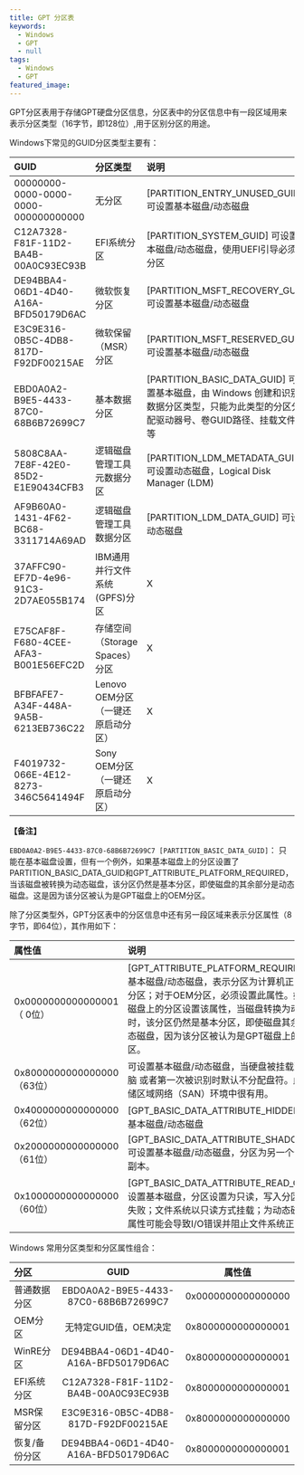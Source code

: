 ```yaml
---
title: GPT 分区表
keywords:
  - Windows
  - GPT
  - null
tags:
  - Windows
  - GPT
featured_image:
---
```


GPT分区表用于存储GPT硬盘分区信息，分区表中的分区信息中有一段区域用来表示分区类型（16字节，即128位）,用于区别分区的用途。

Windows下常见的GUID分区类型主要有：

GUID | 分区类型 | 说明
:--|:--|:--
00000000-0000-0000-0000-000000000000 | 无分区 | [PARTITION_ENTRY_UNUSED_GUID] 可设置基本磁盘/动态磁盘
C12A7328-F81F-11D2-BA4B-00A0C93EC93B | EFI系统分区 | [PARTITION_SYSTEM_GUID] 可设置基本磁盘/动态磁盘，使用UEFI引导必须的分区
DE94BBA4-06D1-4D40-A16A-BFD50179D6AC | 微软恢复分区 | [PARTITION_MSFT_RECOVERY_GUID] 可设置基本磁盘/动态磁盘
E3C9E316-0B5C-4DB8-817D-F92DF00215AE | 微软保留（MSR）分区 | [PARTITION_MSFT_RESERVED_GUID] 可设置基本磁盘/动态磁盘
EBD0A0A2-B9E5-4433-87C0-68B6B72699C7 | 基本数据分区 | [PARTITION_BASIC_DATA_GUID] 可设置基本磁盘，由 Windows 创建和识别的数据分区类型，只能为此类型的分区分配驱动器号、卷GUID路径、挂载文件夹等
5808C8AA-7E8F-42E0-85D2-E1E90434CFB3 | 逻辑磁盘管理工具元数据分区 | [PARTITION_LDM_METADATA_GUID] 可设置动态磁盘，Logical Disk Manager (LDM)
AF9B60A0-1431-4F62-BC68-3311714A69AD | 逻辑磁盘管理工具数据分区 | [PARTITION_LDM_DATA_GUID] 可设置动态磁盘
37AFFC90-EF7D-4e96-91C3-2D7AE055B174 | IBM通用并行文件系统(GPFS)分区 | X
E75CAF8F-F680-4CEE-AFA3-B001E56EFC2D | 存储空间（Storage Spaces）分区 | X
BFBFAFE7-A34F-448A-9A5B-6213EB736C22 | Lenovo OEM分区（一键还原启动分区） | X
F4019732-066E-4E12-8273-346C5641494F | Sony OEM分区（一键还原启动分区） | X

**【备注】**

```EBD0A0A2-B9E5-4433-87C0-68B6B72699C7 [PARTITION_BASIC_DATA_GUID]```：
只能在基本磁盘设置，但有一个例外，如果基本磁盘上的分区设置了PARTITION_BASIC_DATA_GUID和GPT_ATTRIBUTE_PLATFORM_REQUIRED，当该磁盘被转换为动态磁盘，该分区仍然是基本分区，即使磁盘的其余部分是动态磁盘。这是因为该分区被认为是GPT磁盘上的OEM分区。

除了分区类型外，GPT分区表中的分区信息中还有另一段区域来表示分区属性（8字节，即64位），其作用如下：

属性值 | 说明
:--|:--
0x0000000000000001（ 0位）| [GPT_ATTRIBUTE_PLATFORM_REQUIRED] 可设置基本磁盘/动态磁盘，表示分区为计算机正常运行必需分区；对于OEM分区，必须设置此属性。如果为基本磁盘上的分区设置该属性，当磁盘转换为动态磁盘时，该分区仍然是基本分区，即使磁盘其余部分是动态磁盘，因为该分区被认为是GPT磁盘上的OEM分区。
0x8000000000000000（63位）| 可设置基本磁盘/动态磁盘，当硬盘被挂载到另一台电脑 或者第一次被识别时默认不分配盘符。此属性在存储区域网络（SAN）环境中很有用。
0x4000000000000000（62位）| [GPT_BASIC_DATA_ATTRIBUTE_HIDDEN] 可设置基本磁盘/动态磁盘 | 分区不会被检测到，那么分区就不会分配驱动器号、卷GUID路径、挂载文件夹等，磁盘碎片整理程序等应用程序无法访问该分区。
0x2000000000000000（61位）| [GPT_BASIC_DATA_ATTRIBUTE_SHADOW_COPY] 可设置基本磁盘/动态磁盘，分区为另一个分区的卷影副本。
0x1000000000000000（60位）| [GPT_BASIC_DATA_ATTRIBUTE_READ_ONLY] 可设置基本磁盘，分区设置为只读，写入分区请求都将失败；文件系统以只读方式挂载；为动态磁盘设置该属性可能会导致I/O错误并阻止文件系统正确安装。

Windows 常用分区类型和分区属性组合：

分区 | GUID | 属性值
:--|:--:|:--:
普通数据分区 | EBD0A0A2-B9E5-4433-87C0-68B6B72699C7 | 0x0000000000000000
OEM分区 | 无特定GUID值，OEM决定 | 0x8000000000000001
WinRE分区 | DE94BBA4-06D1-4D40-A16A-BFD50179D6AC | 0x8000000000000001
EFI系统分区 | C12A7328-F81F-11D2-BA4B-00A0C93EC93B | 0x8000000000000001
MSR保留分区 | E3C9E316-0B5C-4DB8-817D-F92DF00215AE | 0x8000000000000000
恢复/备份分区 | DE94BBA4-06D1-4D40-A16A-BFD50179D6AC | 0x8000000000000001
